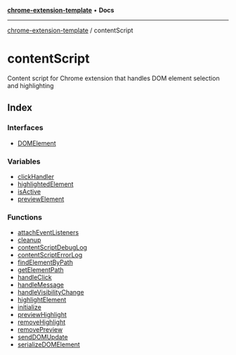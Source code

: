 [**chrome-extension-template**](../README.md) • **Docs**

***

[chrome-extension-template](../modules.md) / contentScript

# contentScript

Content script for Chrome extension that handles DOM element selection and highlighting

## Index

### Interfaces

- [DOMElement](interfaces/DOMElement.md)

### Variables

- [clickHandler](variables/clickHandler.md)
- [highlightedElement](variables/highlightedElement.md)
- [isActive](variables/isActive.md)
- [previewElement](variables/previewElement.md)

### Functions

- [attachEventListeners](functions/attachEventListeners.md)
- [cleanup](functions/cleanup.md)
- [contentScriptDebugLog](functions/contentScriptDebugLog.md)
- [contentScriptErrorLog](functions/contentScriptErrorLog.md)
- [findElementByPath](functions/findElementByPath.md)
- [getElementPath](functions/getElementPath.md)
- [handleClick](functions/handleClick.md)
- [handleMessage](functions/handleMessage.md)
- [handleVisibilityChange](functions/handleVisibilityChange.md)
- [highlightElement](functions/highlightElement.md)
- [initialize](functions/initialize.md)
- [previewHighlight](functions/previewHighlight.md)
- [removeHighlight](functions/removeHighlight.md)
- [removePreview](functions/removePreview.md)
- [sendDOMUpdate](functions/sendDOMUpdate.md)
- [serializeDOMElement](functions/serializeDOMElement.md)
